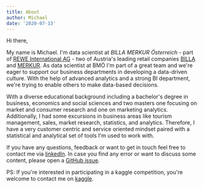 ```yaml
---
title: About
author: Michael
date: '2020-07-13'
---
```


Hi there, 

My name is Michael. I'm data scientist at *BILLA MERKUR Österreich* - part of [REWE International AG](https://www.rewe-group.at/en/startseite) - two of Austria's leading retail companies [BILLA](https://www.billa.at/) and [MERKUR](https://www.merkurmarkt.at/). As data scientist at BMÖ I'm part of a great team and we're eager to support our business departments in developing a data-driven culture. With the help of advanced analytics and a strong BI department, we're trying to enable others to make data-based decisions.

With a diverse educational background including a bachelor's degree in business, economics and social sciences and two masters one focusing on market and consumer research and one on marketing analytics. Additionally, I had some excursions in business areas like tourism management, sales, market research, statistics, and analytics. Therefore, I have a very customer centric and service oriented mindset paired with a statistical and analytical set of tools I'm used to work with.

If you have any questions, feedback or want to get in touch feel free to contact me via [linkedIn](https://linkedin.com/in/michael-bach-78093998). In case you find any error or want to discuss some content, please open a [GitHub issue](https://github.com/mic-bac/hugo-site).

PS: If you're interested in participating in a kaggle competition, you're welcome to contact me on [kaggle](https://www.kaggle.com/bachmi).